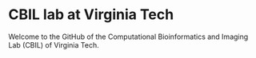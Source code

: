 # CBIL lab at Virginia Tech

Welcome to the GitHub of the Computational Bioinformatics and Imaging Lab (CBIL) of Virginia Tech.

